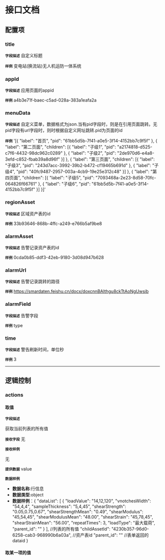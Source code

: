 <!-- 以下为接口文档样例，请根据实际组件配置项及逻辑控制输出接口文档，文档提供两份，md源文件与html，html对外供配置查阅使用 -->
# 接口文档
<!-- 给配置人员使用的配置项字段介绍及样例，没有请删除此项 -->
## 配置项
### title
**`字段描述`**
自定义标题

**`样例`**
变电站(换流站)无人机运防一体系统

### appId
**`字段描述`**
应用页面的appid

**`样例`**
a4b3e71f-baec-c5ad-028a-383a1eafa2a


### menuData
**`字段描述`**
自定义菜单，数据格式为json.当有pid字段时，则是在引用页面跳转。无pid字段有url字段时，则时根据自定义网址跳转.pid为页面的id

**`样例`**
'[{ "label": "首页", "pid": "61bb5d5b-7f41-a0e5-3f14-4152bb7c9f5f" }, { "label": "第二页面", "children": [{ "label": "子级1", "pid": "a2174818-d525-c7f6-4432-98dc962c0289" }, { "label": "子级2", "pid": "2de970d6-e4a8-3efd-c852-fbab39a8d96f" }] }, { "label": "第三页面", "children": [{ "label": "子级3", "pid": "243d7acc-3992-39b2-b472-cf19465b691d" }, { "label": "子级4", "pid": "40fc9487-2957-003a-4cb9-19e25e312c48" }] }, { "label": "第四页面", "children": [{ "label": "子级5", "pid": "7093468a-2e23-8d58-70fc-064826f66761" }, { "label": "子级6", "pid": "61bb5d5b-7f41-a0e5-3f14-4152bb7c9f5f" }] }]'


### regionAsset
**`字段描述`**
区域资产表的id

**`样例`**
33b93646-868b-4ffc-a249-e766b5af9be8

### alarmAsset
**`字段描述`**
告警记录资产表的id

**`样例`**
0cda0b85-ddf3-42eb-9180-3d08d947b628

### alarmUrl
**`字段描述`**
告警记录跳转的路径

**`样例`**
https://smardaten.feishu.cn/docx/doxcnnBAIthgu8ckTtAoNgUwsib

### alarmField
**`字段描述`**
告警字段

**`样例`**
type

### time
**`字段描述`**
警告刷新时间，单位秒

**`样例`**
3



---
<!-- 逻辑控制文档样例，没有请删除此项 -->
## 逻辑控制
### actions
#### 取值
**`字段描述`**

获取当前列表的所有值

**`接收字段`**
无
<!-- 数据类型具体有number,string,object,array,objectArray -->
**`接收样例`**

无

**`提供数据`**
value

**`数据样例`**

+ **数据名称**:行信息
+ **数据类型**:object
+ **数据样例**：{
      "dataList": [
          {
              "loadValue": "14,12,120",
              "vnotchesWidth": "54,4,4",
              "sampleThickness": "5,4,45",
              "shearStrength": "0.05,0.75,0.67",
              "shearStrengthMean": "0.49",
              "shearModulus": "45,54,45",
              "shearModulusMean": "48.00",
              "shearStrain": "45,78,45",
              "shearStrainMean": "56.00",
              "repeatTimes": 3,
              "loadType": "最大载荷",
              "parent_id": ""
          }
      ],  //列表的所有值
      "childAssetId": "4230b357-96d0-6258-cab3-968990b6a03a",  //资产表id
      "parent_id": ""    //表单返回的dataid
  }

#### 取某一项的值



